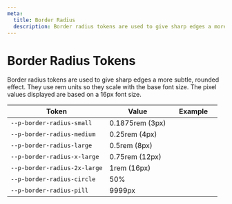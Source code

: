 ```yaml
---
meta:
  title: Border Radius
  description: Border radius tokens are used to give sharp edges a more subtle, rounded effect.
---
```


# Border Radius Tokens

Border radius tokens are used to give sharp edges a more subtle, rounded effect. They use rem units so they scale with the base font size. The pixel values displayed are based on a 16px font size.

| Token                        | Value           | Example                                                                                                 |
| ---------------------------- | --------------- | ------------------------------------------------------------------------------------------------------- |
| `--p-border-radius-small`    | 0.1875rem (3px) | <div class="border-radius-demo" style="border-radius: var(--p-border-radius-small);"></div>             |
| `--p-border-radius-medium`   | 0.25rem (4px)   | <div class="border-radius-demo" style="border-radius: var(--p-border-radius-medium);"></div>            |
| `--p-border-radius-large`    | 0.5rem (8px)    | <div class="border-radius-demo" style="border-radius: var(--p-border-radius-large);"></div>             |
| `--p-border-radius-x-large`  | 0.75rem (12px)  | <div class="border-radius-demo" style="border-radius: var(--p-border-radius-x-large);"></div>           |
| `--p-border-radius-2x-large` | 1rem (16px)     | <div class="border-radius-demo" style="border-radius: var(--p-border-radius-2x-large);"></div>          |
| `--p-border-radius-circle`   | 50%             | <div class="border-radius-demo" style="border-radius: var(--p-border-radius-circle);"></div>            |
| `--p-border-radius-pill`     | 9999px          | <div class="border-radius-demo" style="border-radius: var(--p-border-radius-pill); width: 6rem;"></div> |

